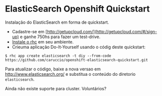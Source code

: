 # ElasticSearch Openshift Quickstart

Instalação do ElasticSearch em forma de quickstart.

- Cadastre-se em [http://getupcloud.com/](http://getupcloud.com/#/sign-up) e ganhe 750hs para fazer um test-drive.
- [Instale o rhc](https://getup.zendesk.com/entries/23056511) em seu ambiente.
- Crieuma aplicação Do-It-Yourself usando o códig deste quickstart: 

```
$ rhc app create elasticsearch -t diy --from-code https://github.com/caruccio/openshift-elasticsearch-quickstart.git
```

Para atualizar o código, baixe a nova versao em http://www.elasticsearch.org/ e substitua o conteúdo do diretorio `elasticsearch`.

Ainda não existe suporte para cluster. Voluntários?
